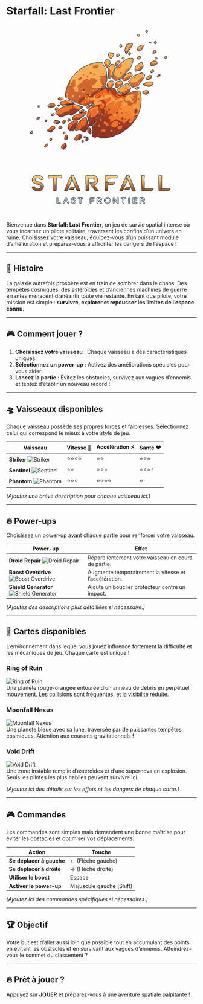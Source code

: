 # Starfall: Last Frontier

![Logo du jeu](images/logo.png)  

Bienvenue dans **Starfall: Last Frontier**, un jeu de survie spatial intense où vous incarnez un pilote solitaire, traversant les confins d’un univers en ruine. Choisissez votre vaisseau, équipez-vous d’un puissant module d’amélioration et préparez-vous à affronter les dangers de l’espace !

---

## 🚀 Histoire

La galaxie autrefois prospère est en train de sombrer dans le chaos. Des tempêtes cosmiques, des astéroïdes et d’anciennes machines de guerre errantes menacent d’anéantir toute vie restante. En tant que pilote, votre mission est simple : **survivre, explorer et repousser les limites de l’espace connu.**

---

## 🎮 Comment jouer ?

1. **Choisissez votre vaisseau** : Chaque vaisseau a des caractéristiques uniques.
2. **Sélectionnez un power-up** : Activez des améliorations spéciales pour vous aider.
3. **Lancez la partie** : Évitez les obstacles, survivez aux vagues d’ennemis et tentez d’établir un nouveau record !

---

## 🛸 Vaisseaux disponibles

Chaque vaisseau possède ses propres forces et faiblesses. Sélectionnez celui qui correspond le mieux à votre style de jeu.

| Vaisseau | Vitesse 🚀 | Accélération ⚡ | Santé ❤️ |
|----------|-----------|----------------|----------|
| **Striker** ![Striker](./images/striker.png) | ⭐⭐⭐⭐ | ⭐⭐ | ⭐⭐⭐ |
| **Sentinel** ![Sentinel](./images/sentinel.png) | ⭐⭐ | ⭐⭐⭐ | ⭐⭐⭐⭐ |
| **Phantom** ![Phantom](./images/phantom.png) | ⭐⭐⭐ | ⭐⭐⭐⭐ | ⭐ |

*(Ajoutez une brève description pour chaque vaisseau ici.)*

---

## 🔥 Power-ups

Choisissez un power-up avant chaque partie pour renforcer votre vaisseau.

| Power-up | Effet |
|----------|-------|
| **Droid Repair** ![Droid Repair](./images/droid_repair.png) | Répare lentement votre vaisseau en cours de partie. |
| **Boost Overdrive** ![Boost Overdrive](./images/boost_overdrive.png) | Augmente temporairement la vitesse et l’accélération. |
| **Shield Generator** ![Shield Generator](./images/shield_generator.png) | Ajoute un bouclier protecteur contre un impact. |

*(Ajoutez des descriptions plus détaillées si nécessaire.)*

---

## 🌌 Cartes disponibles

L’environnement dans lequel vous jouez influence fortement la difficulté et les mécaniques de jeu. Chaque carte est unique !

### **Ring of Ruin**  
![Ring of Ruin](./images/ring_of_ruin.png)  
Une planète rouge-orangée entourée d’un anneau de débris en perpétuel mouvement. Les collisions sont fréquentes, et la visibilité réduite.

### **Moonfall Nexus**  
![Moonfall Nexus](./images/moonfall_nexus.png)  
Une planète bleue avec sa lune, traversée par de puissantes tempêtes cosmiques. Attention aux courants gravitationnels !

### **Void Drift**  
![Void Drift](./images/void_drift.png)  
Une zone instable remplie d’astéroïdes et d’une supernova en explosion. Seuls les pilotes les plus habiles peuvent survivre ici.

*(Ajoutez ici des détails sur les effets et les dangers de chaque carte.)*

---

## 🎮 Commandes

Les commandes sont simples mais demandent une bonne maîtrise pour éviter les obstacles et optimiser vos déplacements.

| Action | Touche |
|--------|--------|
| **Se déplacer à gauche** | ← (Flèche gauche) |
| **Se déplacer à droite** | → (Flèche droite) |
| **Utiliser le boost** | Espace |
| **Activer le power-up** | Majuscule gauche (Shift) |

*(Ajoutez ici des commandes spécifiques si nécessaires.)*

---

## 🏆 Objectif

Votre but est d’aller aussi loin que possible tout en accumulant des points en évitant les obstacles et en survivant aux vagues d’ennemis. Atteindrez-vous le sommet du classement ?

---

## 🔥 Prêt à jouer ?

Appuyez sur **JOUER** et préparez-vous à une aventure spatiale palpitante !


